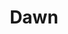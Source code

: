 ---
layout: product
id: 1491335282750
title: Dawn
body_html: >-
  <p>Taken in Alberta during the Summer of 2018.</p>

  <p>The smoky atmosphere partially due to fog and partially due to the rampant forest fire season, caused these beautiful morning sun rays to stop us in our tracks.</p>

  <p> </p>
vendor: Connell McCarthy
product_type: Photo Print
created_at: 2018-10-13T20:42:44-04:00
handle: dawn
updated_at: 2022-01-18T10:42:37-05:00
published_at: 2018-08-22T19:38:24-04:00
template_suffix: ""
status: active
published_scope: global
tags: Batch 02, fog, foggy, forest, Print, sunrise, Trees
admin_graphql_api_id: gid://shopify/Product/1491335282750
variants:
  - id: 39576977702974
    product_id: 1491335282750
    title: 8x10" / Full Colour
    price: "35.00"
    sku: CM-PP-B2-02-XXS-FC
    position: 1
    inventory_policy: deny
    compare_at_price: null
    fulfillment_service: manual
    inventory_management: null
    option1: 8x10"
    option2: Full Colour
    option3: null
    created_at: 2021-09-01T10:19:55-04:00
    updated_at: 2021-09-01T10:20:27-04:00
    taxable: true
    barcode: ""
    grams: 208
    image_id: 6203571994686
    weight: 0.208
    weight_unit: kg
    inventory_item_id: 41671418347582
    inventory_quantity: 0
    old_inventory_quantity: 0
    requires_shipping: true
    admin_graphql_api_id: gid://shopify/ProductVariant/39576977702974
  - id: 39576977735742
    product_id: 1491335282750
    title: 8x10" / Black & White
    price: "35.00"
    sku: CM-PP-B2-02-XXS-BW
    position: 2
    inventory_policy: deny
    compare_at_price: null
    fulfillment_service: manual
    inventory_management: null
    option1: 8x10"
    option2: Black & White
    option3: null
    created_at: 2021-09-01T10:19:55-04:00
    updated_at: 2021-09-01T10:20:27-04:00
    taxable: true
    barcode: ""
    grams: 208
    image_id: 6203571863614
    weight: 0.208
    weight_unit: kg
    inventory_item_id: 41671418380350
    inventory_quantity: 0
    old_inventory_quantity: 0
    requires_shipping: true
    admin_graphql_api_id: gid://shopify/ProductVariant/39576977735742
  - id: 39576977768510
    product_id: 1491335282750
    title: 8.5x11" / Full Colour
    price: "35.00"
    sku: CM-PP-B2-02-XS-FC
    position: 3
    inventory_policy: deny
    compare_at_price: null
    fulfillment_service: manual
    inventory_management: null
    option1: 8.5x11"
    option2: Full Colour
    option3: null
    created_at: 2021-09-01T10:19:55-04:00
    updated_at: 2021-09-01T10:20:27-04:00
    taxable: true
    barcode: ""
    grams: 208
    image_id: 6203571994686
    weight: 0.208
    weight_unit: kg
    inventory_item_id: 41671418413118
    inventory_quantity: 0
    old_inventory_quantity: 0
    requires_shipping: true
    admin_graphql_api_id: gid://shopify/ProductVariant/39576977768510
  - id: 39576977801278
    product_id: 1491335282750
    title: 8.5x11" / Black & White
    price: "35.00"
    sku: CM-PP-B2-02-XS-BW
    position: 4
    inventory_policy: deny
    compare_at_price: null
    fulfillment_service: manual
    inventory_management: null
    option1: 8.5x11"
    option2: Black & White
    option3: null
    created_at: 2021-09-01T10:19:55-04:00
    updated_at: 2021-09-01T10:20:27-04:00
    taxable: true
    barcode: ""
    grams: 208
    image_id: 6203571863614
    weight: 0.208
    weight_unit: kg
    inventory_item_id: 41671418445886
    inventory_quantity: 0
    old_inventory_quantity: 0
    requires_shipping: true
    admin_graphql_api_id: gid://shopify/ProductVariant/39576977801278
  - id: 39576977834046
    product_id: 1491335282750
    title: 13x19" / Full Colour
    price: "40.00"
    sku: CM-PP-B2-02-S-FC
    position: 5
    inventory_policy: deny
    compare_at_price: null
    fulfillment_service: manual
    inventory_management: null
    option1: 13x19"
    option2: Full Colour
    option3: null
    created_at: 2021-09-01T10:19:55-04:00
    updated_at: 2021-09-01T10:20:27-04:00
    taxable: true
    barcode: ""
    grams: 208
    image_id: 6203571994686
    weight: 0.208
    weight_unit: kg
    inventory_item_id: 41671418478654
    inventory_quantity: 0
    old_inventory_quantity: 0
    requires_shipping: true
    admin_graphql_api_id: gid://shopify/ProductVariant/39576977834046
  - id: 39576977866814
    product_id: 1491335282750
    title: 13x19" / Black & White
    price: "40.00"
    sku: CM-PP-B2-02-S-BW
    position: 6
    inventory_policy: deny
    compare_at_price: null
    fulfillment_service: manual
    inventory_management: null
    option1: 13x19"
    option2: Black & White
    option3: null
    created_at: 2021-09-01T10:19:55-04:00
    updated_at: 2021-09-01T10:20:27-04:00
    taxable: true
    barcode: ""
    grams: 208
    image_id: 6203571863614
    weight: 0.208
    weight_unit: kg
    inventory_item_id: 41671418511422
    inventory_quantity: 0
    old_inventory_quantity: 0
    requires_shipping: true
    admin_graphql_api_id: gid://shopify/ProductVariant/39576977866814
  - id: 39576977899582
    product_id: 1491335282750
    title: 16x20" / Full Colour
    price: "50.00"
    sku: CM-PP-B2-02-M-FC
    position: 7
    inventory_policy: deny
    compare_at_price: null
    fulfillment_service: manual
    inventory_management: null
    option1: 16x20"
    option2: Full Colour
    option3: null
    created_at: 2021-09-01T10:19:55-04:00
    updated_at: 2021-09-01T10:20:27-04:00
    taxable: true
    barcode: ""
    grams: 208
    image_id: 6203571994686
    weight: 0.208
    weight_unit: kg
    inventory_item_id: 41671418544190
    inventory_quantity: 0
    old_inventory_quantity: 0
    requires_shipping: true
    admin_graphql_api_id: gid://shopify/ProductVariant/39576977899582
  - id: 39576977932350
    product_id: 1491335282750
    title: 16x20" / Black & White
    price: "50.00"
    sku: CM-PP-B2-02-M-BW
    position: 8
    inventory_policy: deny
    compare_at_price: null
    fulfillment_service: manual
    inventory_management: null
    option1: 16x20"
    option2: Black & White
    option3: null
    created_at: 2021-09-01T10:19:55-04:00
    updated_at: 2021-09-01T10:20:27-04:00
    taxable: true
    barcode: ""
    grams: 208
    image_id: 6203571863614
    weight: 0.208
    weight_unit: kg
    inventory_item_id: 41671418576958
    inventory_quantity: 0
    old_inventory_quantity: 0
    requires_shipping: true
    admin_graphql_api_id: gid://shopify/ProductVariant/39576977932350
  - id: 39576977965118
    product_id: 1491335282750
    title: 20x24" / Full Colour
    price: "60.00"
    sku: CM-PP-B2-02-L-FC
    position: 9
    inventory_policy: deny
    compare_at_price: null
    fulfillment_service: manual
    inventory_management: null
    option1: 20x24"
    option2: Full Colour
    option3: null
    created_at: 2021-09-01T10:19:55-04:00
    updated_at: 2021-09-01T10:20:27-04:00
    taxable: true
    barcode: ""
    grams: 208
    image_id: 6203571994686
    weight: 0.208
    weight_unit: kg
    inventory_item_id: 41671418609726
    inventory_quantity: 0
    old_inventory_quantity: 0
    requires_shipping: true
    admin_graphql_api_id: gid://shopify/ProductVariant/39576977965118
  - id: 39576977997886
    product_id: 1491335282750
    title: 20x24" / Black & White
    price: "60.00"
    sku: CM-PP-B2-02-L-BW
    position: 10
    inventory_policy: deny
    compare_at_price: null
    fulfillment_service: manual
    inventory_management: null
    option1: 20x24"
    option2: Black & White
    option3: null
    created_at: 2021-09-01T10:19:55-04:00
    updated_at: 2021-09-01T10:20:27-04:00
    taxable: true
    barcode: ""
    grams: 208
    image_id: 6203571863614
    weight: 0.208
    weight_unit: kg
    inventory_item_id: 41671418642494
    inventory_quantity: 0
    old_inventory_quantity: 0
    requires_shipping: true
    admin_graphql_api_id: gid://shopify/ProductVariant/39576977997886
  - id: 39576978030654
    product_id: 1491335282750
    title: 20x30" / Full Colour
    price: "70.00"
    sku: CM-PP-B2-02-XL-FC
    position: 11
    inventory_policy: deny
    compare_at_price: null
    fulfillment_service: manual
    inventory_management: null
    option1: 20x30"
    option2: Full Colour
    option3: null
    created_at: 2021-09-01T10:19:55-04:00
    updated_at: 2021-09-01T10:20:27-04:00
    taxable: true
    barcode: ""
    grams: 208
    image_id: 6203571994686
    weight: 0.208
    weight_unit: kg
    inventory_item_id: 41671418675262
    inventory_quantity: 0
    old_inventory_quantity: 0
    requires_shipping: true
    admin_graphql_api_id: gid://shopify/ProductVariant/39576978030654
  - id: 39576978063422
    product_id: 1491335282750
    title: 20x30" / Black & White
    price: "70.00"
    sku: CM-PP-B2-02-XL-BW
    position: 12
    inventory_policy: deny
    compare_at_price: null
    fulfillment_service: manual
    inventory_management: null
    option1: 20x30"
    option2: Black & White
    option3: null
    created_at: 2021-09-01T10:19:55-04:00
    updated_at: 2021-09-01T10:20:27-04:00
    taxable: true
    barcode: ""
    grams: 208
    image_id: 6203571863614
    weight: 0.208
    weight_unit: kg
    inventory_item_id: 41671418708030
    inventory_quantity: 0
    old_inventory_quantity: 0
    requires_shipping: true
    admin_graphql_api_id: gid://shopify/ProductVariant/39576978063422
  - id: 39576978096190
    product_id: 1491335282750
    title: 24x36" / Full Colour
    price: "90.00"
    sku: CM-PP-B2-02-XXL-FC
    position: 13
    inventory_policy: deny
    compare_at_price: null
    fulfillment_service: manual
    inventory_management: null
    option1: 24x36"
    option2: Full Colour
    option3: null
    created_at: 2021-09-01T10:19:55-04:00
    updated_at: 2021-09-01T10:20:27-04:00
    taxable: true
    barcode: ""
    grams: 208
    image_id: 6203571994686
    weight: 0.208
    weight_unit: kg
    inventory_item_id: 41671418740798
    inventory_quantity: 0
    old_inventory_quantity: 0
    requires_shipping: true
    admin_graphql_api_id: gid://shopify/ProductVariant/39576978096190
  - id: 39576978128958
    product_id: 1491335282750
    title: 24x36" / Black & White
    price: "90.00"
    sku: CM-PP-B2-02-XXL-BW
    position: 14
    inventory_policy: deny
    compare_at_price: null
    fulfillment_service: manual
    inventory_management: null
    option1: 24x36"
    option2: Black & White
    option3: null
    created_at: 2021-09-01T10:19:55-04:00
    updated_at: 2021-09-01T10:20:27-04:00
    taxable: true
    barcode: ""
    grams: 208
    image_id: 6203571863614
    weight: 0.208
    weight_unit: kg
    inventory_item_id: 41671418773566
    inventory_quantity: 0
    old_inventory_quantity: 0
    requires_shipping: true
    admin_graphql_api_id: gid://shopify/ProductVariant/39576978128958
  - id: 39576978161726
    product_id: 1491335282750
    title: 30x40" / Full Colour
    price: "100.00"
    sku: CM-PP-B2-02-XXXL-FC
    position: 15
    inventory_policy: deny
    compare_at_price: null
    fulfillment_service: manual
    inventory_management: null
    option1: 30x40"
    option2: Full Colour
    option3: null
    created_at: 2021-09-01T10:19:55-04:00
    updated_at: 2021-09-01T10:20:27-04:00
    taxable: true
    barcode: ""
    grams: 208
    image_id: 6203571994686
    weight: 0.208
    weight_unit: kg
    inventory_item_id: 41671418806334
    inventory_quantity: 0
    old_inventory_quantity: 0
    requires_shipping: true
    admin_graphql_api_id: gid://shopify/ProductVariant/39576978161726
  - id: 39576978194494
    product_id: 1491335282750
    title: 30x40" / Black & White
    price: "100.00"
    sku: CM-PP-B2-02-XXXL-BW
    position: 16
    inventory_policy: deny
    compare_at_price: null
    fulfillment_service: manual
    inventory_management: null
    option1: 30x40"
    option2: Black & White
    option3: null
    created_at: 2021-09-01T10:19:55-04:00
    updated_at: 2021-09-01T10:20:27-04:00
    taxable: true
    barcode: ""
    grams: 208
    image_id: 6203571863614
    weight: 0.208
    weight_unit: kg
    inventory_item_id: 41671418839102
    inventory_quantity: 0
    old_inventory_quantity: 0
    requires_shipping: true
    admin_graphql_api_id: gid://shopify/ProductVariant/39576978194494
options:
  - id: 2045786652734
    product_id: 1491335282750
    name: Size
    position: 1
    values:
      - 8x10"
      - 8.5x11"
      - 13x19"
      - 16x20"
      - 20x24"
      - 20x30"
      - 24x36"
      - 30x40"
  - id: 8589703774270
    product_id: 1491335282750
    name: Color
    position: 2
    values:
      - Full Colour
      - Black & White
images:
  - id: 6203571994686
    product_id: 1491335282750
    position: 1
    created_at: 2019-03-05T10:57:24-05:00
    updated_at: 2021-05-04T17:36:31-04:00
    alt: null
    width: 1000
    height: 1500
    src: https://cdn.shopify.com/s/files/1/1624/2355/products/Print-Shot---Dark-Background-_Dawn-2019.jpg?v=1620164191
    variant_ids:
      - 39576977702974
      - 39576977768510
      - 39576977834046
      - 39576977899582
      - 39576977965118
      - 39576978030654
      - 39576978096190
      - 39576978161726
    admin_graphql_api_id: gid://shopify/ProductImage/6203571994686
  - id: 6203571863614
    product_id: 1491335282750
    position: 2
    created_at: 2019-03-05T10:57:23-05:00
    updated_at: 2021-05-04T17:36:31-04:00
    alt: null
    width: 1000
    height: 1500
    src: https://cdn.shopify.com/s/files/1/1624/2355/products/Print-Shot---Dark-Background-_Dawn-2019_-B_W.jpg?v=1620164191
    variant_ids:
      - 39576977735742
      - 39576977801278
      - 39576977866814
      - 39576977932350
      - 39576977997886
      - 39576978063422
      - 39576978128958
      - 39576978194494
    admin_graphql_api_id: gid://shopify/ProductImage/6203571863614
  - id: 28229588877374
    product_id: 1491335282750
    position: 3
    created_at: 2021-05-04T17:36:39-04:00
    updated_at: 2021-05-04T17:36:39-04:00
    alt: null
    width: 2000
    height: 1800
    src: https://cdn.shopify.com/s/files/1/1624/2355/products/PAR_02_0001_ab105881-4839-478a-9e4d-72eab55a0259.png?v=1620164199
    variant_ids: []
    admin_graphql_api_id: gid://shopify/ProductImage/28229588877374
image:
  id: 6203571994686
  product_id: 1491335282750
  position: 1
  created_at: 2019-03-05T10:57:24-05:00
  updated_at: 2021-05-04T17:36:31-04:00
  alt: null
  width: 1000
  height: 1500
  src: https://cdn.shopify.com/s/files/1/1624/2355/products/Print-Shot---Dark-Background-_Dawn-2019.jpg?v=1620164191
  variant_ids:
    - 39576977702974
    - 39576977768510
    - 39576977834046
    - 39576977899582
    - 39576977965118
    - 39576978030654
    - 39576978096190
    - 39576978161726
  admin_graphql_api_id: gid://shopify/ProductImage/6203571994686

---